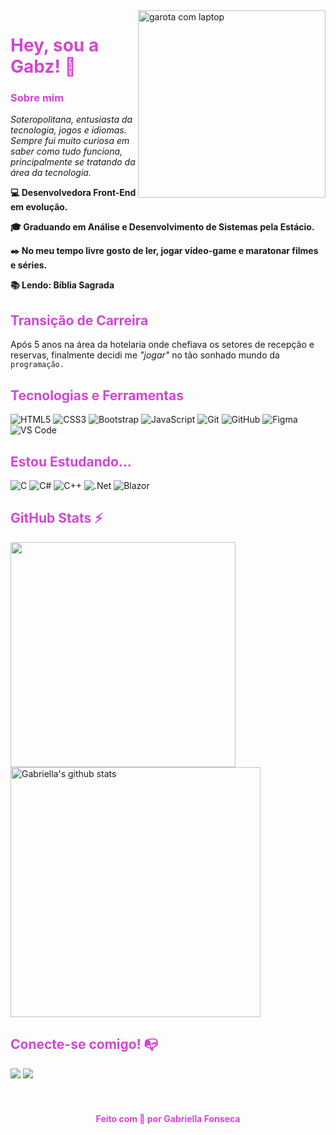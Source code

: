 
<img align="right" alt="garota com laptop" height="300" src="https://snz04pap002files.storage.live.com/y4m1CXQzEpO-GFjkYfH7700AeSPlrzOD7mueZC7f_DBrhQCW24EyN3AbCXg7-V-PSv39S31nooc6BYOJAVgYUPLTru1htGNrM32SpekOtstUuY1m9DoxwmXbBtRIFpRN7Loc84EpHwdKKTyt15dRzfw6cBqjuE4GOLFojCx6FljQFlWmBkbyR6ZlEVfObPEFt4RA1L142G3HBMa31S_QGREwOioF0EVvu_7XRHZWyISjT8?encodeFailures=1&width=380&height=380">


<p  align="justify">
<h1 style="color: rgb(212,69,213)">Hey, sou a Gabz! 👋 </h1>

<h3 style="color: rgb(212,69,213)">Sobre mim</h3>

<em>Soteropolitana, entusiasta da tecnologia, jogos e idiomas. Sempre fui muito curiosa em saber como tudo funciona, principalmente se tratando da área da tecnologia.</em>

<strong>

💻 Desenvolvedora Front-End em evolução.

🎓 Graduando em Análise e Desenvolvimento de Sistemas pela Estácio.

✒️ No meu tempo livre gosto de ler, jogar vídeo-game e maratonar filmes e séries.

📚 Lendo: Bíblia Sagrada 
</strong></p>

<h2 style="color: rgb(212,69,213)">Transição de Carreira</h2>

Após 5 anos na área da hotelaria onde chefiava os setores de recepção e reservas, finalmente decidi me <em>"jogar"</em> no tão sonhado mundo da <code>programação.</code>

<h2 style="color: rgb(212,69,213)">Tecnologias e Ferramentas</h2>

![HTML5](https://img.shields.io/badge/HTML5-%23E34F26.svg?style=plastic&logo=html5&logoColor=white)
![CSS3](https://img.shields.io/badge/CSS3-%231572B6.svg?style=plastic&logo=css3&logoColor=white)
![Bootstrap](https://img.shields.io/badge/bootstrap-%238511FA.svg?style=plastic&logo=bootstrap&logoColor=white)
![JavaScript](https://img.shields.io/badge/JavaScript-%23323330.svg?style=plastic&logo=javascript&logoColor=%23F7DF1E)
![Git](https://img.shields.io/badge/GIT-%23F05033.svg?style=plastic&logo=git&logoColor=white)
![GitHub](https://img.shields.io/badge/GitHub-%23121011.svg?style=plastic&logo=github&logoColor=white)
![Figma](https://img.shields.io/badge/FIGMA-%23F24E1E.svg?style=plastic&logo=figma&logoColor=white)
![VS Code](https://img.shields.io/badge/VS%20CODE-0078d7.svg?style=plastic&logo=visual-studio-code&logoColor=white)


<h2 style="color: rgb(212,69,213)">Estou Estudando...</h2>

![C](https://img.shields.io/badge/c-%2300599C.svg?style=plastic&logo=c&logoColor=white)
![C#](https://img.shields.io/badge/c%23-%23239120.svg?style=plastic&logo=csharp&logoColor=white)
![C++](https://img.shields.io/badge/c++-%2300599C.svg?style=plastic&logo=c%2B%2B&logoColor=white)
![.Net](https://img.shields.io/badge/.NET-5C2D91?style=plastic&logo=.net&logoColor=white)
![Blazor](https://img.shields.io/badge/blazor-%235C2D91.svg?style=plastic&logo=blazor&logoColor=white)


<h2 style="color: rgb(212,69,213)">GitHub Stats ⚡</h2>
<div>
<img align="center" width="360" src="https://github-readme-stats.vercel.app/api/top-langs/?username=gabzfonseca&layout=compact&theme=ambient_gradient&hide_border=false"/>
<img align="center" width="400" src="https://github-readme-stats.vercel.app/api?username=gabzfonseca&show_icons=true&include_all_commits=true&theme=ambient_gradient&hide_border=false" alt="Gabriella's github stats"/>
</div>

<h2 style="color: rgb(212,69,213)">Conecte-se comigo! 📭</h2>
<div>
<a href="https://instagram.com/gabzfonseca" target="_blank"><img src="https://img.shields.io/badge/-Instagram-%23E4405F?style=plastic&logo=instagram&logoColor=white" target="_blank"></a>
<a href="https://www.linkedin.com/in/gabz-fonseca" target="_blank"><img src="https://img.shields.io/badge/-LinkedIn-%230077B5?style=plastic&logo=linkedin&logoColor=white" target="_blank"></a>   
</div>

<br>
<br>

<h4 align="center" style="color: rgb(212,69,213)"> Feito com 💛 por Gabriella Fonseca </h4> 

